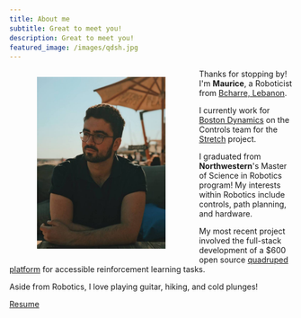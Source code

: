 ```yaml
---
title: About me
subtitle: Great to meet you!
description: Great to meet you!
featured_image: /images/qdsh.jpg
---
```

<figure style= "text-align: center; float: left; width: 65%; margin-right: 2%; margin-left: 0%; font-style: italic">
    <img src="/images/me.jpg" style="width: 70%;" class="img-fluid rounded">
  </figure>

Thanks for stopping by! I'm **Maurice**, a Roboticist from [Bcharre, Lebanon](https://en.wikipedia.org/wiki/Bsharri).

I currently work for [Boston Dynamics](https://www.bostondynamics.com) on the Controls team for the [Stretch](https://www.bostondynamics.com/stretch) project.

I graduated from **Northwestern**'s Master of Science in Robotics program! My interests within Robotics include controls, path planning, and hardware.


My most recent project involved the full-stack development of a $600 open source [quadruped platform](https://moribots.github.io/project/spot-mini-mini) for accessible reinforcement learning tasks.

Aside from Robotics, I love playing guitar, hiking, and cold plunges! 

<a href="https://moribots.github.io/images/MR.pdf" class="button button--large" download="MR.pdf">Resume</a>